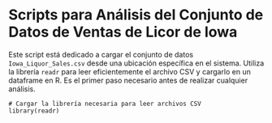 # Scripts para Análisis del Conjunto de Datos de Ventas de Licor de Iowa

Este script está dedicado a cargar el conjunto de datos `Iowa_Liquor_Sales.csv` desde una ubicación específica en el sistema. Utiliza la librería `readr` para leer eficientemente el archivo CSV y cargarlo en un dataframe en R. Es el primer paso necesario antes de realizar cualquier análisis.


```
# Cargar la librería necesaria para leer archivos CSV
library(readr)
```


